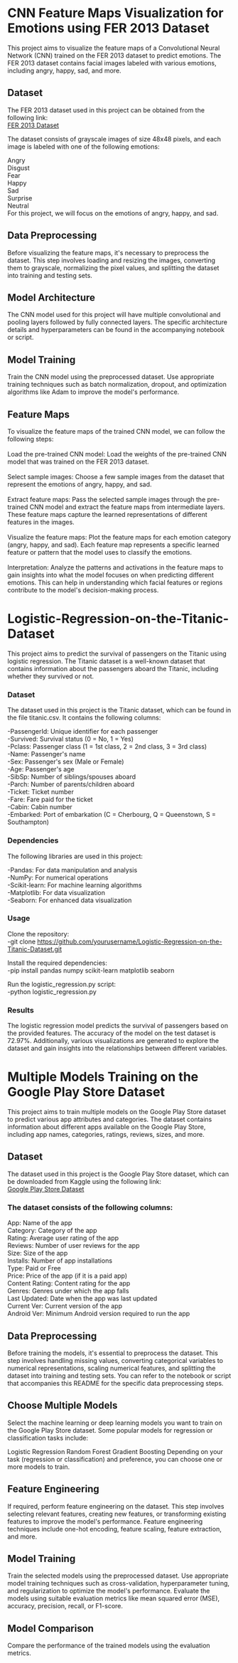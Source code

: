 # CNN Feature Maps Visualization for Emotions using FER 2013 Dataset
This project aims to visualize the feature maps of a Convolutional Neural Network (CNN) trained on the FER 2013 dataset to predict emotions. The FER 2013 dataset contains facial images labeled with various emotions, including angry, happy, sad, and more.

## Dataset
The FER 2013 dataset used in this project can be obtained from the following link: <br>[FER 2013 Dataset](https://www.kaggle.com/datasets/msambare/fer2013)<br>

The dataset consists of grayscale images of size 48x48 pixels, and each image is labeled with one of the following emotions:<br>

Angry<br>
Disgust<br>
Fear<br>
Happy<br>
Sad<br>
Surprise<br>
Neutral<br>
For this project, we will focus on the emotions of angry, happy, and sad.

## Data Preprocessing
Before visualizing the feature maps, it's necessary to preprocess the dataset. This step involves loading and resizing the images, converting them to grayscale, normalizing the pixel values, and splitting the dataset into training and testing sets.

## Model Architecture
The CNN model used for this project will have multiple convolutional and pooling layers followed by fully connected layers. The specific architecture details and hyperparameters can be found in the accompanying notebook or script.

## Model Training
Train the CNN model using the preprocessed dataset. Use appropriate training techniques such as batch normalization, dropout, and optimization algorithms like Adam to improve the model's performance.

## Feature Maps
To visualize the feature maps of the trained CNN model, we can follow the following steps:<br><br>
Load the pre-trained CNN model: Load the weights of the pre-trained CNN model that was trained on the FER 2013 dataset.<br><br>
Select sample images: Choose a few sample images from the dataset that represent the emotions of angry, happy, and sad.<br><br>
Extract feature maps: Pass the selected sample images through the pre-trained CNN model and extract the feature maps from intermediate layers. These feature maps capture the learned representations of different features in the images.<br><br>
Visualize the feature maps: Plot the feature maps for each emotion category (angry, happy, and sad). Each feature map represents a specific learned feature or pattern that the model uses to classify the emotions.<br><br>
Interpretation: Analyze the patterns and activations in the feature maps to gain insights into what the model focuses on when predicting different emotions. This can help in understanding which facial features or regions contribute to the model's decision-making process.


# Logistic-Regression-on-the-Titanic-Dataset
This project aims to predict the survival of passengers on the Titanic using logistic regression. The Titanic dataset is a well-known dataset that contains information about the passengers aboard the Titanic, including whether they survived or not.

### Dataset
The dataset used in this project is the Titanic dataset, which can be found in the file titanic.csv. It contains the following columns:

-PassengerId: Unique identifier for each passenger<br>
-Survived: Survival status (0 = No, 1 = Yes)<br>
-Pclass: Passenger class (1 = 1st class, 2 = 2nd class, 3 = 3rd class)<br>
-Name: Passenger's name<br>
-Sex: Passenger's sex (Male or Female)<br>
-Age: Passenger's age<br>
-SibSp: Number of siblings/spouses aboard<br>
-Parch: Number of parents/children aboard<br>
-Ticket: Ticket number<br>
-Fare: Fare paid for the ticket<br>
-Cabin: Cabin number<br>
-Embarked: Port of embarkation (C = Cherbourg, Q = Queenstown, S = Southampton)<br>

### Dependencies
The following libraries are used in this project:

-Pandas: For data manipulation and analysis<br>
-NumPy: For numerical operations<br>
-Scikit-learn: For machine learning algorithms<br>
-Matplotlib: For data visualization<br>
-Seaborn: For enhanced data visualization<br>

### Usage
Clone the repository:<br>
-git clone https://github.com/yourusername/Logistic-Regression-on-the-Titanic-Dataset.git

Install the required dependencies:<br>
-pip install pandas numpy scikit-learn matplotlib seaborn

Run the logistic_regression.py script:<br>
-python logistic_regression.py

### Results
The logistic regression model predicts the survival of passengers based on the provided features. The accuracy of the model on the test dataset is 72.97%. Additionally, various visualizations are generated to explore the dataset and gain insights into the relationships between different variables.


# Multiple Models Training on the Google Play Store Dataset
This project aims to train multiple models on the Google Play Store dataset to predict various app attributes and categories. The dataset contains information about different apps available on the Google Play Store, including app names, categories, ratings, reviews, sizes, and more.

## Dataset
The dataset used in this project is the Google Play Store dataset, which can be downloaded from Kaggle using the following link: <br>[Google Play Store Dataset](https://www.kaggle.com/datasets/gauthamp10/google-playstore-apps)<br>

### The dataset consists of the following columns:<br>

App: Name of the app<br>
Category: Category of the app<br>
Rating: Average user rating of the app<br>
Reviews: Number of user reviews for the app<br>
Size: Size of the app<br>
Installs: Number of app installations<br>
Type: Paid or Free<br>
Price: Price of the app (if it is a paid app)<br>
Content Rating: Content rating for the app<br>
Genres: Genres under which the app falls<br>
Last Updated: Date when the app was last updated<br>
Current Ver: Current version of the app<br>
Android Ver: Minimum Android version required to run the app<br>

## Data Preprocessing
Before training the models, it's essential to preprocess the dataset. This step involves handling missing values, converting categorical variables to numerical representations, scaling numerical features, and splitting the dataset into training and testing sets. You can refer to the notebook or script that accompanies this README for the specific data preprocessing steps.

## Choose Multiple Models
Select the machine learning or deep learning models you want to train on the Google Play Store dataset. Some popular models for regression or classification tasks include:

Logistic Regression
Random Forest
Gradient Boosting
Depending on your task (regression or classification) and preference, you can choose one or more models to train.

## Feature Engineering
If required, perform feature engineering on the dataset. This step involves selecting relevant features, creating new features, or transforming existing features to improve the model's performance. Feature engineering techniques include one-hot encoding, feature scaling, feature extraction, and more.

## Model Training
Train the selected models using the preprocessed dataset. Use appropriate model training techniques such as cross-validation, hyperparameter tuning, and regularization to optimize the model's performance. Evaluate the models using suitable evaluation metrics like mean squared error (MSE), accuracy, precision, recall, or F1-score.

## Model Comparison
Compare the performance of the trained models using the evaluation metrics.

